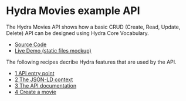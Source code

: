 # Hydra Movies example API

The Hydra Movies API shows how a basic CRUD (Create, Read, Update, Delete) API can be designed using Hydra Core Vocabulary.

  * [Source Code](https://github.com/HydraCG/api-examples/tree/master/movies)
  * [Live Demo (static files mockup)](https://hydra-movies.herokuapp.com/)

The following recipes decribe Hydra features that are used by the API.

  * [1 API entry point](1.entry-point.md)
  * [2 The JSON-LD context](movies/2.context.md)
  * [3 The API documentation](movies/3.api-doc.md)
  * [4 Create a movie](movies/4.create-movie.md)
